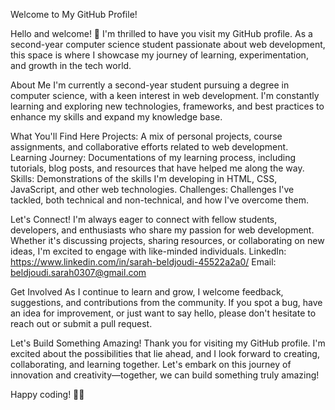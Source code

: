 Welcome to My GitHub Profile!

Hello and welcome! 👋 I'm thrilled to have you visit my GitHub profile. As a second-year computer science student passionate about web development, this space is where I showcase my journey of learning, experimentation, and growth in the tech world.

About Me
I'm currently a second-year student pursuing a degree in computer science, with a keen interest in web development. I'm constantly learning and exploring new technologies, frameworks, and best practices to enhance my skills and expand my knowledge base.

What You'll Find Here
Projects: A mix of personal projects, course assignments, and collaborative efforts related to web development.
Learning Journey: Documentations of my learning process, including tutorials, blog posts, and resources that have helped me along the way.
Skills: Demonstrations of the skills I'm developing in HTML, CSS, JavaScript, and other web technologies.
Challenges: Challenges I've tackled, both technical and non-technical, and how I've overcome them.

Let's Connect!
I'm always eager to connect with fellow students, developers, and enthusiasts who share my passion for web development. Whether it's discussing projects, sharing resources, or collaborating on new ideas, I'm excited to engage with like-minded individuals.
LinkedIn: https://www.linkedin.com/in/sarah-beldjoudi-45522a2a0/
Email: beldjoudi.sarah0307@gmail.com

Get Involved
As I continue to learn and grow, I welcome feedback, suggestions, and contributions from the community. If you spot a bug, have an idea for improvement, or just want to say hello, please don't hesitate to reach out or submit a pull request.

Let's Build Something Amazing!
Thank you for visiting my GitHub profile. I'm excited about the possibilities that lie ahead, and I look forward to creating, collaborating, and learning together. Let's embark on this journey of innovation and creativity—together, we can build something truly amazing!

Happy coding! 🚀✨

